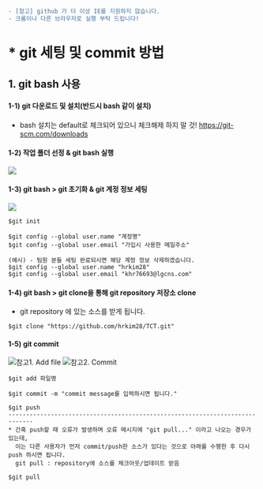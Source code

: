 ```diff
- [참고] github 가 더 이상 IE를 지원하지 않습니다.
- 크롬이나 다른 브라우저로 실행 부탁 드립니다!
```

# * git 세팅 및 commit 방법  

## 1. git bash 사용 

#### 1-1) git 다운로드 및 설치(반드시 bash 같이 설치)  
- bash 설치는 default로 체크되어 있으니 체크해제 하지 말 것!
https://git-scm.com/downloads  
#### 1-2) 작업 폴더 선정 & git bash 실행
![](https://github.com/hrkim28/TCT/blob/master/img/git_bash.JPG?raw=true)
#### 1-3) git bash > git 초기화 & git 계정 정보 세팅  
![](https://github.com/hrkim28/TCT/blob/master/img/git_clone.JPG?raw=true)
~~~
$git init

$git config --global user.name "계정명"
$git config --global user.email "가입시 사용한 메일주소"

(예시) - 팀원 분들 세팅 완료되시면 해당 계정 정보 삭제하겠습니다.
$git config --global user.name "hrkim28"
$git config --global user.email "khr76693@lgcns.com" 
~~~

#### 1-4) git bash > git clone을 통해 git repository 저장소 clone  
- git repository 에 있는 소스를 받게 됩니다.
~~~
$git clone "https://github.com/hrkim28/TCT.git"
~~~

#### 1-5) git commit
![참고1. Add file](https://github.com/hrkim28/TCT/blob/master/img/git_add.JPG?raw=true)
![참고2. Commit](https://github.com/hrkim28/TCT/blob/master/img/git_commit.JPG?raw=true)

~~~
$git add 파일명

$git commit -m "commit message를 입력하시면 됩니다."

$git push
-----------------------------------------------------------------------------
* 간혹 push할 때 오류가 발생하며 오류 메시지에 "git pull..." 이라고 나오는 경우가 있는데,
  이는 다른 사용자가 먼저 commit/push한 소스가 있다는 것으로 아래를 수행한 후 다시 push 하시면 됩니다.
  git pull : repository에 소스를 체크아웃/업데이트 받음

$git pull
~~~
